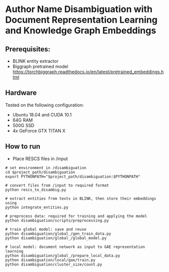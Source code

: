 # Author Name Disambiguation with Document Representation Learning and Knowledge Graph Embeddings

## Prerequisites:
- BLINK entity extractor
- Biggraph pretrained model https://torchbiggraph.readthedocs.io/en/latest/pretrained_embeddings.html

## Hardware
Tested on the following configuration:
- Ubuntu 18.04 and CUDA 10.1
- 64G RAM
- 500G SSD
- 4x GeForce GTX TITAN X

## How to run
- Place RESCS files in /input

```
# set environment in /disambiguation
cd $project_path/disambiguation
export PYTHONPATH="$project_path/disambiguation:$PYTHONPATH"

# convert files from /input to required format
python rescs_to_disambig.py

# extract entities from texts in BLINK, then store their embeddings using
python integrate_entities.py

# preprocess data: required for training and applying the model
python disambiguation/scripts/preprocessing.py

# train global model: save and reuse
python disambiguation/global_/gen_train_data.py
python disambiguation/global_/global_model.py

# local model: document network as input to GAE representation learning
python disambiguation/global_/prepare_local_data.py
python disambiguation/local/gae/train.py
python disambiguation/cluster_size/count.py
```